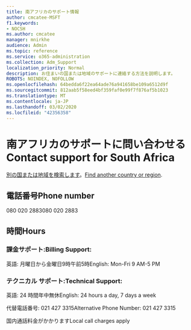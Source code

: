 ```yaml
---
title: 南アフリカのサポート情報
author: cmcatee-MSFT
f1.keywords:
- NOCSH
ms.author: cmcatee
manager: mnirkhe
audience: Admin
ms.topic: reference
ms.service: o365-administration
ms.collection: Adm_Support
localization_priority: Normal
description: お住まいの国または地域のサポートに連絡する方法を説明します。
ROBOTS: NOINDEX, NOFOLLOW
ms.openlocfilehash: 64bedda6f22ea64ade76a941658be109a6512d9f
ms.sourcegitcommit: 812aab5f58eed4bf359faf0e99f7f876af5b1023
ms.translationtype: MT
ms.contentlocale: ja-JP
ms.lasthandoff: 03/02/2020
ms.locfileid: "42356358"
---
```

# <a name="contact-support-for-south-africa"></a><span data-ttu-id="72a6b-103">南アフリカのサポートに問い合わせる</span><span class="sxs-lookup"><span data-stu-id="72a6b-103">Contact support for South Africa</span></span>

<span data-ttu-id="72a6b-104">[別の国または地域を検索します](../contact-support-for-business-products.md)。</span><span class="sxs-lookup"><span data-stu-id="72a6b-104">[Find another country or region](../contact-support-for-business-products.md).</span></span>

## <a name="phone-number"></a><span data-ttu-id="72a6b-105">電話番号</span><span class="sxs-lookup"><span data-stu-id="72a6b-105">Phone number</span></span>
<span data-ttu-id="72a6b-106">080 020 2883</span><span class="sxs-lookup"><span data-stu-id="72a6b-106">080 020 2883</span></span>

## <a name="hours"></a><span data-ttu-id="72a6b-107">時間</span><span class="sxs-lookup"><span data-stu-id="72a6b-107">Hours</span></span>
### <a name="billing-support"></a><span data-ttu-id="72a6b-108">課金サポート:</span><span class="sxs-lookup"><span data-stu-id="72a6b-108">Billing Support:</span></span>

<span data-ttu-id="72a6b-109">英語: 月曜日から金曜日9時午前5時</span><span class="sxs-lookup"><span data-stu-id="72a6b-109">English: Mon-Fri 9 AM-5 PM</span></span>

### <a name="technical-support"></a><span data-ttu-id="72a6b-110">テクニカル サポート:</span><span class="sxs-lookup"><span data-stu-id="72a6b-110">Technical Support:</span></span>

<span data-ttu-id="72a6b-111">英語: 24 時間年中無休</span><span class="sxs-lookup"><span data-stu-id="72a6b-111">English: 24 hours a day, 7 days a week</span></span>

<span data-ttu-id="72a6b-112">代替電話番号: 021 427 3315</span><span class="sxs-lookup"><span data-stu-id="72a6b-112">Alternative Phone Number: 021 427 3315</span></span>

<span data-ttu-id="72a6b-113">国内通話料金がかかります</span><span class="sxs-lookup"><span data-stu-id="72a6b-113">Local call charges apply</span></span>
